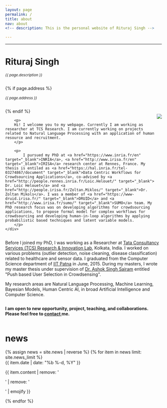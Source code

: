 ```yaml
---
layout: page
permalink: /
title: about
nav: about
<!-- description: This is the personal website of Rituraj Singh -->

---
```

---

<div class="col p-0 pt-4 pb-4">
  <h1 class="pb-3 title text-left font-weight-bold">Rituraj Singh</h1>
  <h6 class="m-0 mb-2" style="font-size: 0.83em;">{{ page.description }}</h6>
  {% if page.address %}
      <h6 class="m-0 mb-2" style="font-size: 0.83em;">{{ page.address }}</h6>
  {% endif %}
</div>

<!-- Introduction -->

<div style="display: flex; flex-wrap: wrap;">
    <div class="text-justify p-0">
        <div class="col-xs-12 col-sm-6 p-0 pt-2 pb-sm-2 pb-4 pl-sm-4 text-center" style="float: right;">
          <img class="profile-img img-responsive" src="{{ 'prof_pic.jpg' | prepend: '/assets/img/' | prepend: site.baseurl | prepend: site.url }}">
        </div>

        <p>
        Hi! I welcome you to my webpage. Currently I am working as researcher at TCS Research. I am currently working on projects related to Natural Language Processing with an application of human resource and recruitment.
        </p>

        <p>
            I pursued my PhD at <a href="https://www.inria.fr/en" target="_blank">INRIA</a>, <a href="http://www.irisa.fr/en" target="_blank">IRISA</a> research center at Rennes, France. My thesis is entiled as <a href="https://hal.inria.fr/tel-03274867/document" target="_blank">Data Centric Workflows for Crowdsourcing Applications</a>, co-advised by <a href="http://people.rennes.inria.fr/Loic.Helouet/" target="_blank"> Dr. Loic Helouet</a> and <a href="http://people.irisa.fr/Zoltan.Miklos/" target="_blank">Dr. Zoltan Mikols</a>. I was a member of <a href="https://www-druid.irisa.fr/" target="_blank">DRUID</a> and <a href="http://www.irisa.fr/sumo/" target="_blank">SUMO</a> team. My PhD research focus was on developing algorithms for crowdsourcing applications, to propose formal model for complex workflows for crowdsourcing and developing human-in-loop algorithms by applying probabilistic based techniques and latent variable models.
        </p>
    </div>
</div>

<div class="col text-justify p-0">
<p>
    Before I joined my PhD, I was working as a Researcher at <a href="https://www.tcs.com/research-and-innovation" target="_blank">Tata Consultancy Services (TCS) Research & Innovation Lab</a>, Kolkata, India. I worked on various problems (outlier detection, noise cleaning, disease classification) related to healthcare and sensor data. I graduated from the Computer Science department of <a href="https://www.iitp.ac.in/index.php/en-us/" target="_blank">IIT Patna</a> in June, 2015. During my masters, I wrote my master thesis under supervision of <a href="http://www.iitg.ac.in/ashok/in" target="_blank">Dr. Ashok Singh Sairam</a> entitled "Push based User Selection in Crowdsensing".
</p>
  <p>
  My research areas are Natural Language Processing, Machine Learning, Bayesian Models, Human Centric AI, in broad Artificial Intelligence and Computer Science.
  </p>
</div>

<div class="news mt-3 p-0">
  <p><strong>I am open to new opportunity, project, teaching, and collaborations. Please feel free to <a href="mailto:riturajsingh.infotech@gmail.com">contact </a>me.</strong></p>
</div>

<!-- News -->
<div class="news mt-3 p-0">
  <h1 class="title mb-4 p-0">news</h1>
  {% assign news = site.news | reverse %}
  {% for item in news limit: site.news_limit %}
    <div class="row p-0">
      <div class="col-sm-2 p-0">
        <span class="badge light-green darken-1 font-weight-bold text-uppercase align-middle date ml-3">
          {{ item.date | date: "%b %-d, %Y" }}
        </span>
      </div>
      <div class="col-sm-10 mt-2 mt-sm-0 ml-3 ml-md-0 p-0 font-weight-light text">
        <p>{{ item.content | remove: '<p>' | remove: '</p>' | emojify }}</p>
      </div>
    </div>
  {% endfor %}
</div>

<div>
<script type='text/javascript' id='clustrmaps' src='//cdn.clustrmaps.com/map_v2.js?cl=ffffff&w=250&t=n&d=mqs9S9H3Yd9_Yu2kTyS4Ip9AYnGhFjQJJu3D4Y8qWO8'></script>
 </div>
